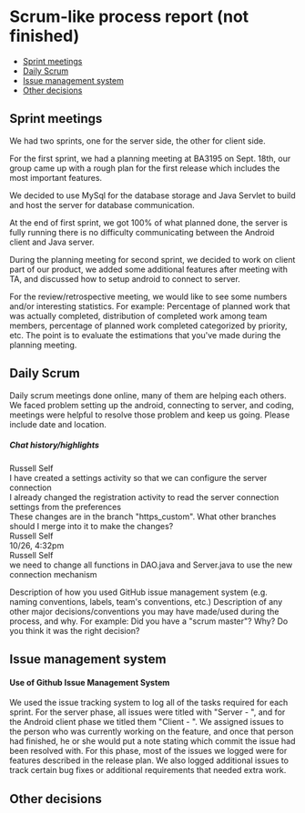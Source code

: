 <h1>Scrum-like process report (not finished)</h1>

 * [Sprint meetings](#Sprint-meetings)
 * [Daily Scrum](#Daily-Scrum)
 * [Issue management system](#Issue-management-system)
 * [Other decisions](#Other-decisions)

## Sprint meetings ##
We had two sprints, one for the server side, the other for client side.  

For the first sprint, we had a planning meeting at BA3195 on Sept. 18th, our group came up with a rough plan for the first release which includes the most important features.  

We decided to use MySql for the database storage and Java Servlet to build and host the server for database communication.  

At the end of first sprint, we got 100% of what planned done, the server is fully running there is no difficulty communicating between the Android client and Java server. <br>

During the planning meeting for second sprint, we decided to work on client part of our product, we added some additional features after meeting with TA, and discussed how to setup android to connect to server.  

For the review/retrospective meeting, we would like to see some numbers and/or interesting statistics.
For example: Percentage of planned work that was actually completed, distribution of completed work among team members, percentage of planned work completed categorized by priority, etc.
The point is to evaluate the estimations that you've made during the planning meeting.  

## Daily Scrum ##
Daily scrum meetings done online, many of them are helping each others. We faced problem setting up the android, connecting to server, and coding, meetings were helpful to resolve those problem and keep us going.
Please include date and location.
<br>

<h5> Chat history/highlights </h5>
<p>Russell Self<br>
I have created a settings activity so that we can configure the server connection<br>
I already changed the registration activity to read the server connection settings from the preferences<br>
These changes are in the branch "https_custom". What other branches should I merge into it to make the changes?<br>
Russell Self<br>
10/26, 4:32pm<br>
Russell Self<br>
we need to change all functions in DAO.java and Server.java to use the new connection mechanism<br></p>
Description of how you used GitHub issue management system (e.g. naming conventions, labels, team's conventions, etc.)
Description of any other major decisions/conventions you may have made/used during the process, and why.
For example: Did you have a "scrum master"? Why? Do you think it was the right decision?

## Issue management system ##
<h4> Use of Github Issue Management System </h4>

We used the issue tracking system to log all of the tasks required for each sprint. For the server phase, all issues were titled with "Server - ", and for the Android client phase we titled them "Client - ". We assigned issues to the person who was currently working on the feature, and once that person had finished, he or she would put a note stating which commit the issue had been resolved with. For this phase, most of the issues we logged were for features described in the release plan. We also logged additional issues to track certain bug fixes or additional requirements that needed extra work.

## Other decisions ##
